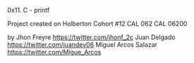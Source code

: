 0x11. C - printf

Project created on Holberton Cohort #12 CAL 062 CAL 06200

by
Jhon Freyre           https://twitter.com/jhonf_2c
Juan Delgado          https://twitter.com/juandev06
Miguel Arcos Salazar  https://twitter.com/Migue_Arcos
